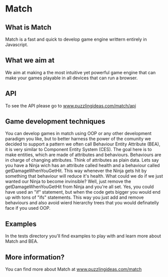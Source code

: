 Match
=====

## What is Match

Match is a fast and quick to develop game engine writtern entirely in Javascript.

## What we aim at

We aim at making a the most intuitive yet powerful game engine that can make your games playable in all devices that can run a browser.

## API

To see the API please go to www.puzzlingideas.com/match/api

## Game development techniques

You can develop games in match using OOP or any other development paradigm you like, but to better harness the power of the comunity we decided to support a pattern we often call Behaviour Entity Attribute (BEA), it is very similar to Component Entity System (CES). The goal here is to make entities, which are made of attributes and behaviours. Behaviours are in charge of changing attributes. Think of attributes as plain data.
Lets say you have a Ninja wich has an attribute called health and a behaviour called getDamageWhenYouGetHit. This way whenever the Ninja gets hit by something that behaviour will reduce it's health.
What could we do if we just wanted our Ninja to become invinsible? Well, just remove the getDamageWhenYouGetHit from Ninja and you're all set. Yes, you could have used an "if" statement, but when the code gets bigger you would end up with tons of "ifs" statements. This way you just add and remove behaviours and also avoid wierd hierarchy trees that you would definatelly face if you used OOP.

## Examples

In the tests directory you'll find examples to play with and learn more about Match and BEA.

## More information?

You can find more about Match at www.puzzlingideas.com/match
